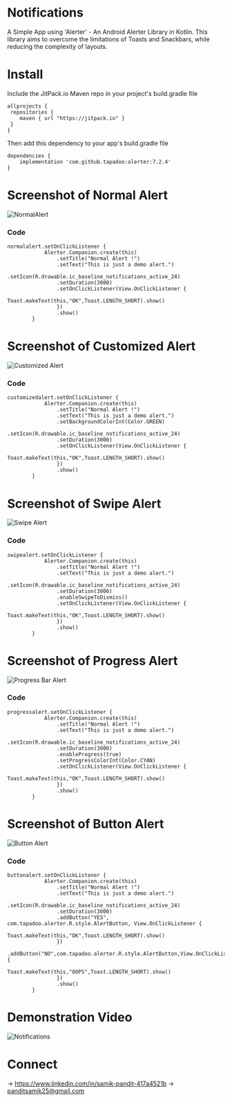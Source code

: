 # Notifications
A Simple App using 'Alerter' - An Android Alerter Library in Kotlin.
This library aims to overcome the limitations of Toasts and Snackbars, while reducing the complexity of layouts.

# Install

Include the JitPack.io Maven repo in your project's build.gradle file

```
allprojects {
 repositories {
    maven { url "https://jitpack.io" }
 }
}
```


Then add this dependency to your app's build.gradle file

```
dependencies {
    implementation 'com.github.tapadoo:alerter:7.2.4'
}
```

# Screenshot of Normal Alert

![NormalAlert](https://user-images.githubusercontent.com/91545371/192360548-f36d67db-8d5e-4c92-8d56-4a5fd19ffc2c.jpeg)

### Code

```
normalalert.setOnClickListener {
            Alerter.Companion.create(this)
                .setTitle("Normal Alert !")
                .setText("This is just a demo alert.")
                .setIcon(R.drawable.ic_baseline_notifications_active_24)
                .setDuration(3000)
                .setOnClickListener(View.OnClickListener {
                    Toast.makeText(this,"OK",Toast.LENGTH_SHORT).show()
                })
                .show()
        }
```

# Screenshot of Customized Alert

![Customized Alert](https://user-images.githubusercontent.com/91545371/192361538-ac8b10ef-45a3-4cdd-95ac-9bad7e2ff4b4.jpeg)

### Code

```
customizedalert.setOnClickListener {
            Alerter.Companion.create(this)
                .setTitle("Normal Alert !")
                .setText("This is just a demo alert.")
                .setBackgroundColorInt(Color.GREEN)
                .setIcon(R.drawable.ic_baseline_notifications_active_24)
                .setDuration(3000)
                .setOnClickListener(View.OnClickListener {
                    Toast.makeText(this,"OK",Toast.LENGTH_SHORT).show()
                })
                .show()
        }
```

# Screenshot of Swipe Alert

![Swipe Alert](https://user-images.githubusercontent.com/91545371/192361933-9d80dd7c-cf33-4549-b227-71b66cb879be.jpeg)

### Code

```
swipealert.setOnClickListener {
            Alerter.Companion.create(this)
                .setTitle("Normal Alert !")
                .setText("This is just a demo alert.")
                .setIcon(R.drawable.ic_baseline_notifications_active_24)
                .setDuration(3000)
                .enableSwipeToDismiss()
                .setOnClickListener(View.OnClickListener {
                    Toast.makeText(this,"OK",Toast.LENGTH_SHORT).show()
                })
                .show()
        }
```

# Screenshot of Progress Alert

![Progress Bar Alert](https://user-images.githubusercontent.com/91545371/192362230-d3852a5a-b1f2-4093-a972-330c1abcd21a.jpeg)

### Code

```
progressalert.setOnClickListener {
            Alerter.Companion.create(this)
                .setTitle("Normal Alert !")
                .setText("This is just a demo alert.")
                .setIcon(R.drawable.ic_baseline_notifications_active_24)
                .setDuration(3000)
                .enableProgress(true)
                .setProgressColorInt(Color.CYAN)
                .setOnClickListener(View.OnClickListener {
                    Toast.makeText(this,"OK",Toast.LENGTH_SHORT).show()
                })
                .show()
        }

```

# Screenshot of Button Alert

![Button Alert](https://user-images.githubusercontent.com/91545371/192362370-8e2c29b2-661f-4329-ba78-91525ac6e003.jpeg)

### Code

```
buttonalert.setOnClickListener {
            Alerter.Companion.create(this)
                .setTitle("Normal Alert !")
                .setText("This is just a demo alert.")
                .setIcon(R.drawable.ic_baseline_notifications_active_24)
                .setDuration(3000)
                .addButton("YES", com.tapadoo.alerter.R.style.AlertButton, View.OnClickListener {
                    Toast.makeText(this,"OK",Toast.LENGTH_SHORT).show()
                })
                .addButton("NO",com.tapadoo.alerter.R.style.AlertButton,View.OnClickListener {
                    Toast.makeText(this,"OOPS",Toast.LENGTH_SHORT).show()
                })
                .show()
        }
```


# Demonstration Video

![Notifications](https://user-images.githubusercontent.com/91545371/192362722-e232291a-27d5-4ef7-8341-a7a9d40038f1.gif)



# Connect

-> https://www.linkedin.com/in/samik-pandit-417a4521b
-> panditsamik25@gmail.com
